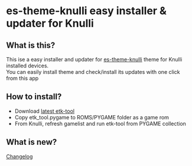 # es-theme-knulli easy installer &amp; updater for Knulli
## What is this?
This ise a easy installer and updater for [es-theme-knulli](https://github.com/symbuzzer/es-theme-knulli) theme for Knulli installed devices.  
You can easily install theme and check/install its updates with one click from this app

## How to install?
- Download [latest etk-tool](https://github.com/symbuzzer/etk_tool/releases/latest/download/etk_tool.pygame)
- Copy etk_tool.pygame to ROMS/PYGAME folder as a game rom
- From Knulli, refresh gamelist and run etk-tool from PYGAME collection

## What is new?
[Changelog](https://github.com/symbuzzer/etk_tool/main/CHANGELOG.md)
